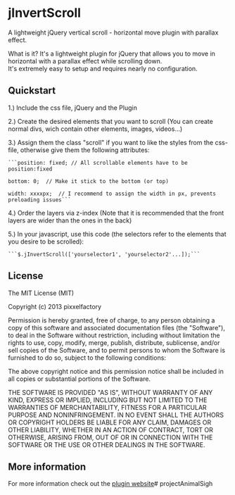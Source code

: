 jInvertScroll
=============

A lightweight jQuery vertical scroll - horizontal move plugin with parallax effect.

What is it?
It's a lightweight plugin for jQuery that allows you to move in horizontal with a parallax effect while scrolling down.<br/>
It's extremely easy to setup and requires nearly no configuration.

Quickstart
----------

1.) Include the css file, jQuery and the Plugin

2.) Create the desired elements that you want to scroll (You can create normal divs, wich contain other elements, images, videos...)

3.) Assign them the class "scroll" if you want to like the styles from the css-file, otherwise give them the following attributes:

    ```position: fixed;	// All scrollable elements have to be position:fixed
    
    bottom: 0;	// Make it stick to the bottom (or top)
    
    width: xxxxpx;	// I recommend to assign the width in px, prevents preloading issues```

4.) Order the layers via z-index (Note that it is recommended that the front layers are wider than the ones in the back)

5.) In your javascript, use this code (the selectors refer to the elements that you desire to be scrolled):

    ```$.jInvertScroll(['yourselector1', 'yourselector2'...]);```


License
-------

The MIT License (MIT)

Copyright (c) 2013 pixxelfactory

Permission is hereby granted, free of charge, to any person obtaining a copy
of this software and associated documentation files (the "Software"), to deal
in the Software without restriction, including without limitation the rights
to use, copy, modify, merge, publish, distribute, sublicense, and/or sell
copies of the Software, and to permit persons to whom the Software is
furnished to do so, subject to the following conditions:

The above copyright notice and this permission notice shall be included in
all copies or substantial portions of the Software.

THE SOFTWARE IS PROVIDED "AS IS", WITHOUT WARRANTY OF ANY KIND, EXPRESS OR
IMPLIED, INCLUDING BUT NOT LIMITED TO THE WARRANTIES OF MERCHANTABILITY,
FITNESS FOR A PARTICULAR PURPOSE AND NONINFRINGEMENT. IN NO EVENT SHALL THE
AUTHORS OR COPYRIGHT HOLDERS BE LIABLE FOR ANY CLAIM, DAMAGES OR OTHER
LIABILITY, WHETHER IN AN ACTION OF CONTRACT, TORT OR OTHERWISE, ARISING FROM,
OUT OF OR IN CONNECTION WITH THE SOFTWARE OR THE USE OR OTHER DEALINGS IN
THE SOFTWARE.


More information
----------------

For more information check out the [plugin website](http://www.pixxelfactory.net/jInvertScroll)# projectAnimalSigh
